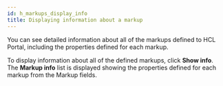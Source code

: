 ```yaml
---
id: h_markups_display_info
title: Displaying information about a markup
---
```


You can see detailed information about all of the markups defined to HCL Portal, including the properties defined for each markup.

To display information about all of the defined markups, click **Show info**. The **Markup info** list is displayed showing the properties defined for each markup from the Markup fields.

